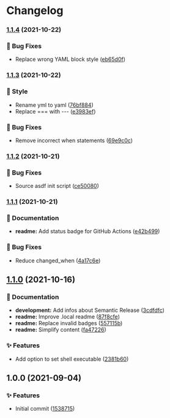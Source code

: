 # Changelog

### [1.1.4](https://github.com/trallnag/ansible-role-asdf-plugin/compare/1.1.3...1.1.4) (2021-10-22)


### 🐛 Bug Fixes

* Replace wrong YAML block style ([eb65d0f](https://github.com/trallnag/ansible-role-asdf-plugin/commit/eb65d0f7ee2b46d7132d59728889c6071826c92d))

### [1.1.3](https://github.com/trallnag/ansible-role-asdf-plugin/compare/1.1.2...1.1.3) (2021-10-22)


### 🎨 Style

* Rename yml to yaml ([76bf884](https://github.com/trallnag/ansible-role-asdf-plugin/commit/76bf88457f7b0ee34e06ee3b5777ddc993c748dc))
* Replace === with --- ([e3983ef](https://github.com/trallnag/ansible-role-asdf-plugin/commit/e3983ef6458f2d1e1c2242208cd1679dd33e7a41))


### 🐛 Bug Fixes

* Remove incorrect when statements ([69e9c0c](https://github.com/trallnag/ansible-role-asdf-plugin/commit/69e9c0cccc9643ba3e03d1e2987779897843b2ad))

### [1.1.2](https://github.com/trallnag/ansible-role-asdf-plugin/compare/1.1.1...1.1.2) (2021-10-21)


### 🐛 Bug Fixes

* Source asdf init script ([ce50080](https://github.com/trallnag/ansible-role-asdf-plugin/commit/ce50080da1849006b29ae9d8d99740774f4c384d))

### [1.1.1](https://github.com/trallnag/ansible-role-asdf-plugin/compare/1.1.0...1.1.1) (2021-10-21)


### 📝 Documentation

* **readme:** Add status badge for GitHub Actions ([e42b499](https://github.com/trallnag/ansible-role-asdf-plugin/commit/e42b499e36a162d030e78e73a38512f07babe2e9))


### 🐛 Bug Fixes

* Reduce changed_when ([4a17c6e](https://github.com/trallnag/ansible-role-asdf-plugin/commit/4a17c6e53afc4f420fb2645aee276a47682698ec))

## [1.1.0](https://github.com/trallnag/ansible-role-asdf-plugin/compare/1.0.0...1.1.0) (2021-10-16)


### 📝 Documentation

* **development:** Add infos about Semantic Release ([3cdfdfc](https://github.com/trallnag/ansible-role-asdf-plugin/commit/3cdfdfcc41cb601ee1b24b592f5cfa97ad6c3c33))
* **readme:** Improve .local readme ([87f8cfe](https://github.com/trallnag/ansible-role-asdf-plugin/commit/87f8cfe1d0381c24300226cbf8262dd89ef6396d))
* **readme:** Replace invalid badges ([557115b](https://github.com/trallnag/ansible-role-asdf-plugin/commit/557115bf1d6fd9868e6357796ccd0c1aada73518))
* **readme:** Simplify content ([fa47226](https://github.com/trallnag/ansible-role-asdf-plugin/commit/fa472269e2dbf93f434d16c730710c9f0b99b9b9))


### ✨ Features

* Add option to set shell executable ([2381b60](https://github.com/trallnag/ansible-role-asdf-plugin/commit/2381b6059fdbba1ed5941127044c137750fb1b7c))

## 1.0.0 (2021-09-04)


### ✨ Features

* Initial commit ([1538715](https://github.com/trallnag/ansible-role-asdf-plugin/commit/15387154e5c5c8d9ddb7c60106294a6260ff2055))
